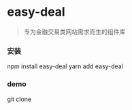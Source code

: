 # easy-deal

> 专为金融交易类网站需求而生的组件库

### 安装
npm install easy-deal
yarn add easy-deal

### demo
git clone 
